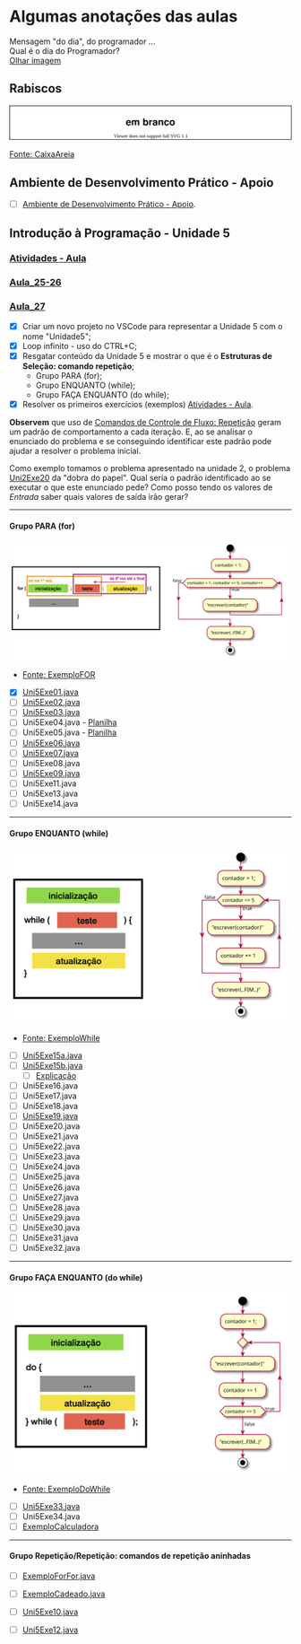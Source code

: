 <!--  FIXME:
### [Aula_25](Unidade5/aulaAnotacoes.md#Aula_25 "	18-04-2022	segunda	")	18-04-2022	segunda
### [Aula_26](Unidade5/aulaAnotacoes.md#Aula_26 "	20-04-2022	quarta		20-04-2022	quarta
### [Aula_27](Unidade5/aulaAnotacoes.md#Aula_27 "	20-04-2022	quarta	")	20-04-2022	quarta
### [Aula_28](Unidade5/aulaAnotacoes.md#Aula_28 "	25-04-2022	segunda	")	25-04-2022	segunda
### [Aula_29](Unidade5/aulaAnotacoes.md#Aula_29 "	27-04-2022	quarta		27-04-2022	quarta
### [Aula_30](Unidade5/aulaAnotacoes.md#Aula_30 "	27-04-2022	quarta	")	27-04-2022	quarta
### [Aula_31](Unidade5/aulaAnotacoes.md#Aula_31 "	02-05-2022	segunda	")	02-05-2022	segunda
### [Aula_32](Unidade5/aulaAnotacoes.md#Aula_32 "	04-05-2022	quarta		04-05-2022	quarta
### [Aula_33](Unidade5/aulaAnotacoes.md#Aula_33 "	04-05-2022	quarta	")	04-05-2022	quarta
-->

# Algumas anotações das aulas

Mensagem "do dia", do programador ...  
    Qual é o dia do Programador?  
    [Olhar imagem](imgs/DiaProgramador.png "Olhar imagem")  

## Rabiscos

![Rabiscos](aulaRabiscos.drawio.svg)

[Fonte: CaixaAreia](src/CaixaAreia.java "Fonte: CaixaAreia")  

## Ambiente de Desenvolvimento Prático - Apoio

- [ ] [Ambiente de Desenvolvimento Prático - Apoio](IDEapoio.md "Ambiente de Desenvolvimento Prático").  

## Introdução à Programação - Unidade 5

### [Atividades - Aula](atividadeAula.md "Atividades - Aula")  

### [Aula_25-26](../cronograma.md#Aula_25-26)

### [Aula_27](../cronograma.md#Aula_27)

- [x] Criar um novo projeto no VSCode para representar a Unidade 5 com o nome "Unidade5";  
- [x] Loop infinito - uso do CTRL+C;  
- [x] Resgatar conteúdo da Unidade 5 e mostrar o que é o **Estruturas de Seleção: comando repetição**;  
  - Grupo PARA (for);  
  - Grupo ENQUANTO (while);  
  - Grupo FAÇA ENQUANTO (do while);  
- [x] Resolver os primeiros exercícios (exemplos) [Atividades - Aula](atividadeAula.md "Atividades - Aula").  

**Observem** que uso de [Comandos de Controle de Fluxo: Repetição](./README.md#comandos-de-controle-de-fluxo-repetição) geram um padrão de comportamento a cada iteração. E, ao se analisar o enunciado do problema e se conseguindo identificar este padrão pode ajudar a resolver o problema inicial.  

Como exemplo tomamos o problema apresentado na unidade 2, o problema [Uni2Exe20](../uniadde2/../Unidade2/atividadeAula.md#uni2exe20-2) da "dobra do papel". Qual seria o padrão identificado ao se executar o que este enunciado pede? Como posso tendo os valores de *Entrada* saber quais valores de saída irão gerar?  

----------

#### Grupo PARA (for)

![RepeticaoFor](fluxogramas/RepeticaoFor.drawio.svg "RepeticaoFor")  

- [Fonte: ExemploFOR](src/ExemploFOR.java "Fonte: ExemploFOR")  

<!-- FIXME: alguns com fluxograma -->
- [x] [Uni5Exe01.java](src/Uni5Exe01.java "Uni5Exe01.java") <!-- prof. completo -->  
- [ ] [Uni5Exe02.java](src/Uni5Exe02.java "Uni5Exe02.java")  
- [ ] [Uni5Exe03.java](src/Uni5Exe03.java "Uni5Exe03.java")  
- [ ] Uni5Exe04.java - [Planilha](./fluxogramas/RespostasEmPlanilha.xlsx "Planilha")  
- [ ] Uni5Exe05.java - [Planilha](./fluxogramas/RespostasEmPlanilha.xlsx "Planilha")  
- [ ] [Uni5Exe06.java](src/Uni5Exe06.java "Uni5Exe06.java")  
- [ ] [Uni5Exe07.java](src/Uni5Exe07.java "Uni5Exe07.java")  
- [ ] Uni5Exe08.java  
- [ ] [Uni5Exe09.java](src/Uni5Exe09.java "Uni5Exe09.java")  
- [ ] Uni5Exe11.java  
- [ ] Uni5Exe13.java  
- [ ] Uni5Exe14.java  

----------

#### Grupo ENQUANTO (while)

![RepeticaoWhile](fluxogramas/RepeticaoWhile.drawio.svg "RepeticaoWhile")  

- [Fonte: ExemploWhile](src/ExemploWhile.java "Fonte: ExemploWhile")  

<!-- FIXME: alguns com fluxograma -->
- [ ] [Uni5Exe15a.java](src/Uni5Exe15a.java "Uni5Exe15a.java") <!-- prof. completo -->  
- [ ] [Uni5Exe15b.java](src/Uni5Exe15b.java "Uni5Exe15b.java") <!-- prof. completo -->  
  - [ ] [Explicação](fluxogramas/Uni5Exe15.drawio.svg "Explicação")
- [ ] Uni5Exe16.java  
- [ ] Uni5Exe17.java  
- [ ] Uni5Exe18.java  
- [ ] [Uni5Exe19.java](src/Uni5Exe19.java "Uni5Exe19.java") <!-- prof. completo -->  
- [ ] Uni5Exe20.java  
- [ ] Uni5Exe21.java  
- [ ] Uni5Exe22.java  
- [ ] Uni5Exe23.java  
- [ ] Uni5Exe24.java  
- [ ] Uni5Exe25.java  
- [ ] Uni5Exe26.java  
- [ ] Uni5Exe27.java  
- [ ] Uni5Exe28.java  
- [ ] Uni5Exe29.java  
- [ ] Uni5Exe30.java  
- [ ] Uni5Exe31.java  
- [ ] Uni5Exe32.java  

----------

#### Grupo FAÇA ENQUANTO (do while)

![RepeticaoDoWhile](fluxogramas/RepeticaoDoWhile.drawio.svg "RepeticaoDoWhile")  

- [Fonte: ExemploDoWhile](src/ExemploDoWhile.java "Fonte: ExemploDoWhile")  

<!-- FIXME: alguns com fluxograma -->
- [ ] [Uni5Exe33.java](src/Uni5Exe33.java "Uni5Exe33.java")  
- [ ] Uni5Exe34.java  
- [ ] [ExemploCalculadora](src/ExemploCalculadora.java "ExemploCalculadora")  

----------

#### Grupo Repetição/Repetição: comandos de repetição aninhadas
  
- [ ] [ExemploForFor.java](src/ExemploForFor.java "ExemploForFor.java") <!-- prof. completo -->  
- [ ] [ExemploCadeado.java](src/ExemploCadeado.java "ExemploCadeado.java")  <!-- prof. completo -->  

- [ ] [Uni5Exe10.java](src/Uni5Exe10.java "Uni5Exe10.java")  
- [ ] [Uni5Exe12.java](src/Uni5Exe12.java "Uni5Exe12.java")  
